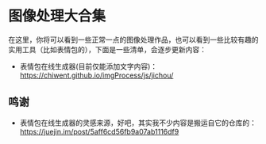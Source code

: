 # 图像处理大合集

在这里，你将可以看到一些正常一点的图像处理作品，也可以看到一些比较有趣的实用工具（比如表情包的），下面是一些清单，会逐步更新内容：
<br>

- 表情包在线生成器(目前仅能添加文字内容)：https://chiwent.github.io/imgProcess/js/jichou/

## 鸣谢
- 表情包在线生成器的灵感来源，好吧，其实我不少内容是搬运自它的仓库的：https://juejin.im/post/5aff6cd56fb9a07ab1116df9


